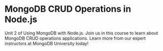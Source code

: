 # MongoDB CRUD Operations in Node.js

Unit 2 of Using MongoDB with Node.js. Join us in this course to learn about MongoDB CRUD operations applications. Learn more from our expert instructors at MongoDB University today!



